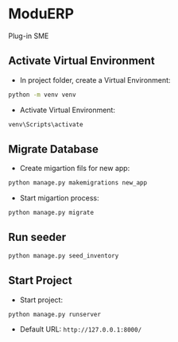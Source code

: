 # ModuERP
Plug-in SME

## Activate Virtual Environment
- In project folder, create a Virtual Environment:
```bash
python -m venv venv
```
- Activate Virtual Environment:
```bash
venv\Scripts\activate
```

## Migrate Database
- Create migartion fils for new app:
```bash
python manage.py makemigrations new_app
```
- Start migartion process:
```bash
python manage.py migrate
```

## Run seeder
```bash
python manage.py seed_inventory
```

## Start Project
- Start project:
```bash
python manage.py runserver
```
- Default URL: ```http://127.0.0.1:8000/```